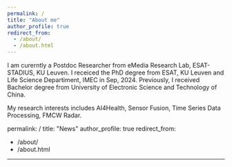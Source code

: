 ```yaml
---
permalink: /
title: "About me"
author_profile: true
redirect_from: 
  - /about/
  - /about.html
---
```


I am curerntly a Postdoc Researcher from eMedia Research Lab, ESAT-STADIUS, KU Leuven. I receiced the PhD degree from ESAT, KU Leuven and Life Science Departiment, IMEC in Sep, 2024. Previously, I received Bachelor degree from University of Electronic Science and Technology of China.

My research interests includes AI4Health, Sensor Fusion, Time Series Data Processing, FMCW Radar. 


permalink: /
title: "News"
author_profile: true
redirect_from: 
  - /about/
  - /about.html
---


